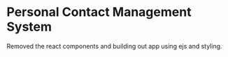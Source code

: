 # Personal Contact Management System

Removed the react components and building out app using ejs and styling.